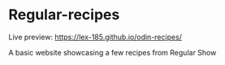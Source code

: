 # Regular-recipes
Live preview: https://lex-185.github.io/odin-recipes/

A basic website showcasing a few recipes from Regular Show  
